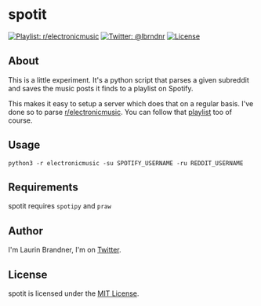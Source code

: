 # spotit

[![Playlist: r/electronicmusic](https://img.shields.io/badge/playlist-r/electronicmusic-blue.svg?style=flat)](https://open.spotify.com/user/lbrndnr/playlist/7oLEnqkhkj0UwArKGsx1H4)
[![Twitter: @lbrndnr](https://img.shields.io/badge/contact-@lbrndnr-blue.svg?style=flat)](https://twitter.com/lbrndnr)
[![License](http://img.shields.io/badge/license-MIT-green.svg?style=flat)](https://github.com/lbrndnr/ImagePickerSheetController/blob/master/LICENSE)

## About
This is a little experiment. It's a python script that parses a given subreddit and saves the music posts it finds to a playlist on Spotify.

This makes it easy to setup a server which does that on a regular basis. I've done so to parse [r/electronicmusic](https://www.reddit.com/r/electronicmusic/). You can follow that [playlist](https://open.spotify.com/user/lbrndnr/playlist/7oLEnqkhkj0UwArKGsx1H4) too of course.

## Usage
`python3 -r electronicmusic -su SPOTIFY_USERNAME -ru REDDIT_USERNAME`

## Requirements
spotit requires `spotipy` and `praw`

## Author
I'm Laurin Brandner, I'm on [Twitter](https://twitter.com/lbrndnr).

## License
spotit is licensed under the [MIT License](http://opensource.org/licenses/mit-license.php).
